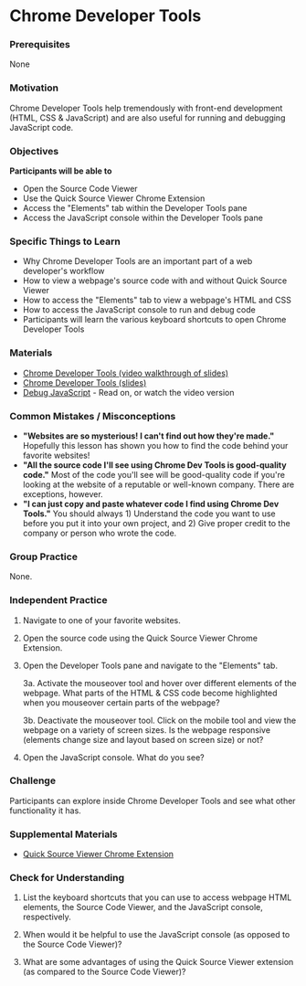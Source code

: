 # Chrome Developer Tools


### Prerequisites

None

### Motivation

Chrome Developer Tools help tremendously with front-end development (HTML, CSS & JavaScript) and are also useful for running and debugging JavaScript code.

### Objectives

**Participants will be able to**

- Open the Source Code Viewer
- Use the Quick Source Viewer Chrome Extension
- Access the "Elements" tab within the Developer Tools pane
- Access the JavaScript console within the Developer Tools pane

### Specific Things to Learn

- Why Chrome Developer Tools are an important part of a web developer's workflow
- How to view a webpage's source code with and without Quick Source Viewer
- How to access the "Elements" tab to view a webpage's HTML and CSS
- How to access the JavaScript console to run and debug code
- Participants will learn the various keyboard shortcuts to open Chrome Developer Tools

### Materials

- [Chrome Developer Tools (video walkthrough of slides)](https://drive.google.com/file/d/1LV6lOI0MRKUVSaDlSipiy6JX8EtEaYjH/view?usp=sharing)
- [Chrome Developer Tools (slides)](https://docs.google.com/presentation/d/1z8aIzOxV5L-zW3MZmZhX67DgyLq_4ErO4yTS4CIp7R0/edit?usp=sharing)
- [Debug JavaScript](https://developer.chrome.com/docs/devtools/javascript/) - Read on, or watch the video version 

### Common Mistakes / Misconceptions

- **"Websites are so mysterious! I can't find out how they're made."** Hopefully this lesson has shown you how to find the code behind your favorite websites!
- **"All the source code I'll see using Chrome Dev Tools is good-quality code."** Most of the code you'll see will be good-quality code if you're looking at the website of a reputable or well-known company. There are exceptions, however.
- **"I can just copy and paste whatever code I find using Chrome Dev Tools."** You should always 1) Understand the code you want to use before you put it into your own project, and 2) Give proper credit to the company or person who wrote the code.


### Group Practice

None.

### Independent Practice

1. Navigate to one of your favorite websites.

2. Open the source code using the Quick Source Viewer Chrome Extension.

3. Open the Developer Tools pane and navigate to the "Elements" tab.

   3a. Activate the mouseover tool and hover over different elements of the webpage. 
       What  parts of the HTML & CSS code become highlighted when you mouseover certain parts of the webpage?

   3b. Deactivate the mouseover tool. Click on the mobile tool and view the webpage
       on a variety of screen sizes. Is the webpage responsive (elements change size
       and layout based on screen size) or not?

4. Open the JavaScript console. What do you see?

### Challenge

Participants can explore inside Chrome Developer Tools and see what other functionality it has.

### Supplemental Materials

- [Quick Source Viewer Chrome Extension](https://chrome.google.com/webstore/detail/quick-source-viewer/cfmcghennfbpmhemnnfjhkdmnbidpanb?hl=en-US)

### Check for Understanding

1. List the keyboard shortcuts that you can use to access webpage HTML elements, the Source Code Viewer, and the JavaScript console, respectively.

2. When would it be helpful to use the JavaScript console (as opposed to the Source Code Viewer)?

3. What are some advantages of using the Quick Source Viewer extension (as compared to the Source Code Viewer)?
